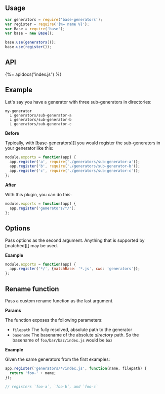 ## Usage

```js
var generators = require('base-generators');
var register = require('{%= name %}');
var Base = require('base');
var base = new Base();

base.use(generators());
base.use(register());
```

## API
{%= apidocs("index.js") %}

## Example

Let's say you have a generator with three sub-generators in directories:

```
my-generator
  L generators/sub-generator-a
  L generators/sub-generator-b
  L generators/sub-generator-c
```

**Before**

Typically, with [base-generators][] you would register the sub-generators in your generator like this:

```js
module.exports = function(app) {
  app.register('a', require('./generators/sub-generator-a'));
  app.register('b', require('./generators/sub-generator-b'));
  app.register('c', require('./generators/sub-generator-c'));
};
```

**After**

With this plugin, you can do this:

```js
module.exports = function(app) {
  app.register('generators/*/');
};
```

## Options

Pass options as the second argument. Anything that is supported by [matched][] may be used.

**Example**

```js
module.exports = function(app) {
  app.register('*/', {matchBase: '*.js', cwd: 'generators'});
};
```

## Rename function

Pass a custom rename function as the last argument. 

**Params**

The function exposes the following parameters:

- `filepath` The fully resolved, absolute path to the generator
- `basename` The basename of the absolute _directory_ path. So the basename of `foo/bar/baz/index.js` would be `baz`

**Example**

Given the same generators from the first examples:

```js
app.register('generators/*/index.js', function(name, filepath) {
  return 'foo-' + name;
});

// registers `foo-a`, `foo-b`, and `foo-c`
```
